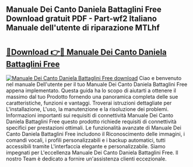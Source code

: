 ## Manuale Dei Canto Daniela Battaglini Free Download gratuit PDF - Part-wf2 Italiano Manuale dell'utente di riparazione MTLhf

# <h2><a href="http://dfbgpv.blite.top/?on=Manuale+Dei+Canto+Daniela+Battaglini+Free">🔗Download 👉🔴 Manuale Dei Canto Daniela Battaglini Free</a></h2>

[![Manuale Dei Canto Daniela Battaglini Free download](https://i.imgur.com/lujVjoI.png)](http://dfbgpv.blite.top/?on=Manuale+Dei+Canto+Daniela+Battaglini+Free)
Ciao e benvenuto nel manuale Dell'utente per il tuo Manuale Dei Canto Daniela Battaglini Free appena implementato. Questa guida ha lo scopo di aiutarti a ottenere il massimo dal tuo Prodotto fornendo una panoramica completa delle sue caratteristiche, funzioni e vantaggi. Troverai istruzioni dettagliate per L'installazione, L'uso, la manutenzione e la risoluzione dei problemi. Informazioni importanti sui requisiti di connettività Manuale Dei Canto Daniela Battaglini Free questo prodotto richiede requisiti di connettività specifici per prestazioni ottimali. Le funzionalità avanzate di Manuale Dei Canto Daniela Battaglini Free includono il Riconoscimento delle immagini, i comandi vocali, i profili personalizzabili e i backup automatici, tutti accessibili tramite L'interfaccia elegante e personalizzabile. Siamo impegnati per L'eccellenza Manuale Dei Canto Daniela Battaglini Free. Il nostro Team è dedicato a fornire un'assistenza clienti eccezionale.
